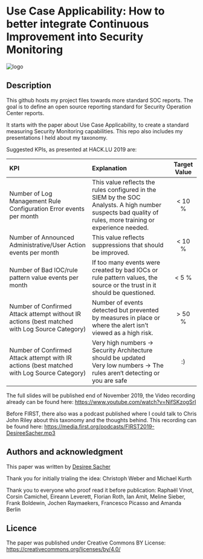 # Use Case Applicability: How to better integrate Continuous Improvement into Security Monitoring

![logo](FingerpointingLogo.png "Active Cyber Defenders")

## Description
This github hosts my project files towards more standard SOC reports. The goal is to define an open source reporting standard for Security Operation Center reports. 

It starts with the paper about Use Case Applicability, to create a standard measuring Security Monitoring capabilities. This repo also includes my presentations I held about my taxonomy.

Suggested KPIs, as presented at HACK.LU 2019 are:

 KPI | Explanation | Target Value 
 :-------------------------- |:----------------------------------------------------| :-----:
 Number of Log Management Rule Configuration Error events per month | This value reflects the rules configured in the SIEM by the SOC Analysts. A high number suspects bad quality of rules, more training or experience needed. | < 10 % 
 Number of Announced Administrative/User Action events per month | This value reflects suppressions that should be improved. | < 10 % 
 Number of Bad IOC/rule pattern value events per month | If too many events were created by bad IOCs or rule pattern values, the source or the trust in it should be questioned. | < 5 % 
 Number of Confirmed Attack attempt without IR actions (best matched with Log Source Category) | Number of events detected but prevented by measures in place or where the alert isn’t viewed as a high risk. | > 50 % 
 Number of Confirmed Attack attempt with IR actions (best matched with Log Source Category) | Very high numbers → Security Architecture should be updated <br> Very low numbers → The rules aren‘t detecting or you are safe | :) 


The full slides will be published end of November 2019, the Video recording already can be found here: https://www.youtube.com/watch?v=NifSKzogSrI

Before FIRST, there also was a podcast published where I could talk to Chris John Riley about this taxonomy and the thoughts behind. This recording can be found here: https://media.first.org/podcasts/FIRST2019-DesireeSacher.mp3

## Authors and acknowledgment
This paper was written by [Desiree Sacher](http://www.twitter.com/d3sre)

Thank you for initially trialing the idea:
Christoph Weber and Michael Kurth 

Thank you to everyone who proof read it before publication:
Raphaël Vinot, Corsin Camichel, Eireann Leverett, Florian Roth, Ian Amit, Meline Sieber, Frank Boldewin, Jochen Raymaekers, Francesco Picasso and Amanda Berlin 

## Licence
The paper was published under Creative Commons BY License: https://creativecommons.org/licenses/by/4.0/

